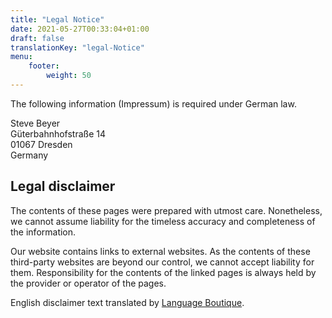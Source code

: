 ```yaml
---
title: "Legal Notice"
date: 2021-05-27T00:33:04+01:00
draft: false
translationKey: "legal-Notice"
menu: 
    footer:
        weight: 50
---
```


The following information (Impressum) is required under German law.

Steve Beyer<br>
Güterbahnhofstraße 14<br>
01067 Dresden<br>
Germany

## Legal disclaimer

The contents of these pages were prepared with utmost care. Nonetheless, we cannot assume liability for the timeless accuracy and completeness of the information.

Our website contains links to external websites. As the contents of these third-party websites are beyond our control, we cannot accept liability for them. Responsibility for the contents of the linked pages is always held by the provider or operator of the pages.

English disclaimer text translated by [Language Boutique](https://language-boutique.com/).
